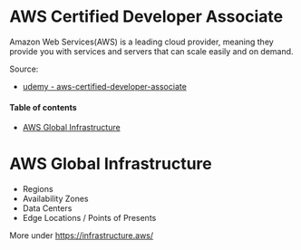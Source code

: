 # AWS Certified Developer Associate

Amazon Web Services(AWS) is a leading cloud provider, meaning they provide you with services and servers that can scale easily and on demand.

Source:
* [udemy - aws-certified-developer-associate](https://www.udemy.com/course/aws-certified-developer-associate-dva-c01)


#### Table of contents

* [AWS Global Infrastructure](#aws-global-infrastructure)

# AWS Global Infrastructure
* Regions
* Availability Zones
* Data Centers
* Edge Locations / Points of Presents

More under https://infrastructure.aws/